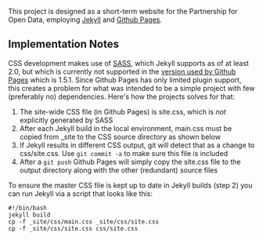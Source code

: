 This project is designed as a short-term website for the Partnership for Open Data, employing [Jekyll](http://jekyllrb.org)
and [Github Pages](https://pages.github.com).

## Implementation Notes ##

CSS development makes use of [SASS](http://sass-lang.com), which Jekyll supports as of at least 2.0, but which is currently
not supported in the [version used by Github Pages](https://pages.github.com/versions) which is 1.5.1. Since Github Pages
has only limited plugin support, this creates a problem for what was intended to be a simple project with few (preferably no)
dependencies. Here's how the projects solves for that:

1. The site-wide CSS file (in Github Pages) is site.css, which is *not* explicitly generated by SASS
2. After each Jekyll build in the local environment, main.css must be copied from _site to the CSS source directory as shown below
3. If Jekyll results in different CSS output, git will detect that as a change to css/site.css. Use `git commit -a` to make sure this
   file is included
4. After a `git push` Github Pages will simply copy the site.css file to the output directory along with the other (redundant) source files

To ensure the master CSS file is kept up to date in Jekyll builds (step 2) you can run Jekyll via a script that looks like this:

    #!/bin/bash
    jekyll build 
    cp -f _site/css/main.css _site/css/site.css
    cp -f _site/css/site.css css/site.css
